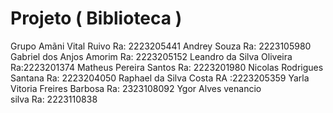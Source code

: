 # Projeto ( Biblioteca )
Grupo 
Amãni Vital Ruivo Ra: 2223205441
Andrey Souza Ra: 2223105980
Gabriel dos Anjos Amorim Ra: 2223205152
Leandro da Silva Oliveira Ra:2223201374
Matheus Pereira Santos Ra: 2223201980
Nicolas Rodrigues Santana Ra: 2223204050
Raphael da Silva Costa RA :2223205359
Yarla Vitoria Freires Barbosa Ra: 2323108092
Ygor Alves venancio silva Ra: 2223110838
